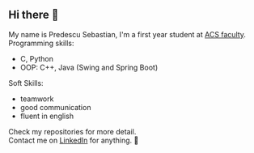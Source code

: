## Hi there 👋

My name is Predescu Sebastian, I'm a first year student at [ACS faculty](https://acs.pub.ro/). <br>
Programming skills:
- C, Python
- OOP: C++, Java (Swing and Spring Boot)

Soft Skills:
- teamwork
- good communication
- fluent in english

Check my repositories for more detail. <br>
Contact me on [LinkedIn](https://www.linkedin.com/in/sebastian-predescu-13665031a/) for anything. 🤙

<!--
**PredescuSebastianIon/PredescuSebastianIon** is a ✨ _special_ ✨ repository because its `README.md` (this file) appears on your GitHub profile.

Here are some ideas to get you started:

- 🔭 I’m currently working on ...
- 🌱 I’m currently learning ...
- 👯 I’m looking to collaborate on ...
- 🤔 I’m looking for help with ...
- 💬 Ask me about ...
- 📫 How to reach me: ...
- 😄 Pronouns: ...
- ⚡ Fun fact: ...
-->
